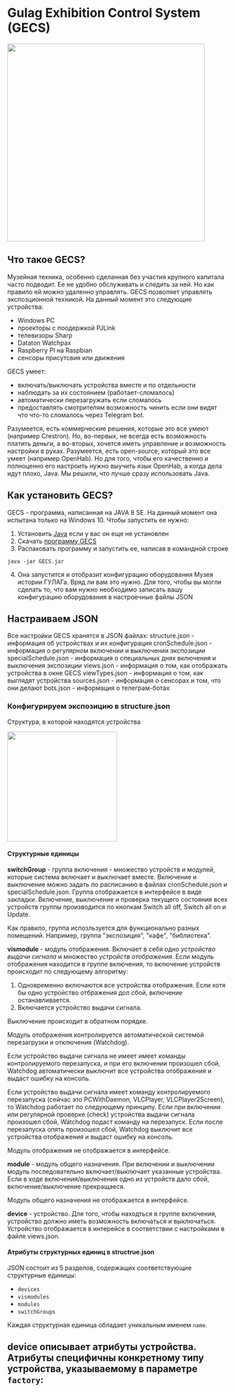 # Gulag Exhibition Control System (GECS)

<img src="https://i.imgur.com/W8wbb4B.jpg" height="450">

## Что такое GECS?
Музейная техника, особенно сделанная без участия крупного капитала часто подводит. Ее не удобно обслуживать и следить за ней. Но как правило ей можно удаленно управлять.
GECS позволяет управлять экспозционной техникой. На данный момент это следующие устройства:

- Windows PC
- проекторы с поодержкой PJLink
- телевизоры Sharp
- Dataton Watchpax
- Raspberry PI на Raspbian
- сенсоры присутсвия или движения

GECS умеет:
- включать/выключать устройства вместе и по отдельности
- наблюдать за их состоянием (работает-сломалось)
- автоматически перезагружать если сломалось
- предоставлять смотрителям возможность чинить если они видят что что-то сломалось через Telegram bot. 

Разумеется, есть коммерческие решения, которые это все умеют (например Crestron). Но, во-первых, не всегда есть возможность платить деньги, а во-вторых, хочется иметь управление и возможность настройки в руках. 
Разумеется, есть open-source, который это все умеет (например OpenHab). Но для того, чтобы его качественно и полноценно его настроить нужно выучить язык OpenHab, а когда дела идут плохо, Java. Мы решили, что лучше сразу использовать Java.
## Как установить GECS?
GECS - программа, написанная на JAVA 8 SE. На данный момент она испытана только на Windows 10. Чтобы запустить ее нужно:
1. Установить [Java](https://www.java.com/ru/) если у вас он еще не установлен
2. Скачать [программу GECS]()
3. Распаковать программу и запустить ее, написав в командной строке
```
java -jar GECS.jar
```
4. Она запустится и отобразит конфигурацию оборудования Музея истории ГУЛАГа. Вряд ли вам это нужно. Для того, чтобы вы могли сделать то, что вам нужно необходимо записать вашу конфигурацию оборудования в настроечные файлы JSON
## Настраиваем JSON
Все настройки GECS хранятся в JSON файлах:
structure.json - информация об устройствах и их конфигурация
cronSchedule.json - информация о регулярном включении и выключении экспозиции
specialSchedule.json - информация о специальных днях включения и выключения экспозиции
views.json - информация о том, как отображать устройства в окне GECS
viewTypes.json - информация о том, как выглядят устройства
sources.json - информация о сенсорах и том, что они делают
bots.json - информация о телеграм-ботах
### Конфигурируем экспозицию в structure.json
Структура, в которой находятся устройства

<img src="https://i.imgur.com/AWEZy5P.jpg" height="250">

#### Структурные единицы

**switchGroup** - группа включения - множество устройств и модулей, которые система включает и выключает вместе. Включение и выключение  можно задать по расписанию в файлах cronSchedule.json и specialSchedule.json. Группа отображается в интерфейсе в виде закладки. Включение, выключение и проверка текущего состояния всех устройств группы производится по кнопкам Switch all off, Switch all on и Update.

Как правило, группа испозльзуется для функционально разных помещений. Например, группа "экспозиция", "кафе", "библиотека".

**vismodule** - модуль отображения. Включает в себя одно *устройство выдачи сигнала* и множество *устройств отображения*. Если модуль отображения находится в группе включения, то включение устройств происходит по следующему алгоритму:
1. Одновременно включаются все устройства отображения. Если хотя бы одно устройство отбражения дол сбой, включение останавливается.
2. Включается устройство выдачи сигнала.

Выключение происходит в обратном порядке.

Модуль отображения контролируется автоматической системой перезагрузки и отключения (Watchdog). 

Если устройство выдачи сигнала не имеет имеет команды контролируемого перезапуска, и при его включении произошел сбой, Watchdog автоматически выключит все устройства отображения и выдаст ошибку на консоль.

Если устройство выдачи сигнала имеет команду контролируемого перезапуска (сейчас это PCWithDaemon, VLCPlayer, VLCPlayer2Screen), то Watchdog работает по следующему принципу. Если при включении или регулярной проверке (check) устройства выдачи сигнала произошел сбой, Watchdog подаст команду на перезапуск. Если после перезапуска опять произошел сбой, Watchdog выключит все устройства отображения и выдаст ошибку на консоль. 

Модуль отображения не отображается в интерфейсе.

**module** - модуль общего назначения. При включении и выключении модуль последовательно включает/выключает указанные устройства. Если в ходе включения/выключения одно из устройств дало сбой, включение/выключение прекращаеся.

Модуль общего назначения не отображается в интерфейсе.

**device** - устройство. Для того, чтобы находться в группе включения, устройство должно иметь возможность включаться и выключаться. Устройство отображается в интерейсе в соответствии с настройками в файле views.json.

#### Атрибуты структурных единиц в structrue.json
JSON состоит из 5 разделов, содержащих соответствующие структурные единицы:
- `devices`
- `vismodules`
- `modules`
- `switchGroups`

Каждая структурная единица обладает уникальным именем `name`. 

**device** описывает атрибуты устройства. Атрибуты специфичны конкретному типу устройства, указываемому в параметре `factory`:
- 
